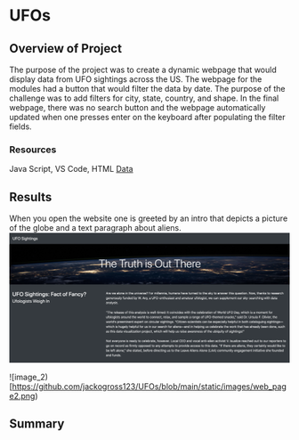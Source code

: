 # UFOs
## Overview of Project
The purpose of the project was to create a dynamic webpage that would display data from UFO sightings across the US. The webpage for the modules had a button that would filter the data by date. The purpose of the challenge was to add filters for city, state, country, and shape. In the final webpage, there was no search button and the webpage automatically updated when one presses enter on the keyboard after populating the filter fields.
### Resources
Java Script, VS Code, HTML
[Data](https://github.com/jackogross123/UFOs/blob/main/static/js/data.js)

## Results
When you open the website one is greeted by an intro that depicts a picture of the globe and a text paragraph about aliens. 
![image_1](https://github.com/jackogross123/UFOs/blob/main/static/images/web_page1.png)

![image_2)[https://github.com/jackogross123/UFOs/blob/main/static/images/web_page2.png)
## Summary
